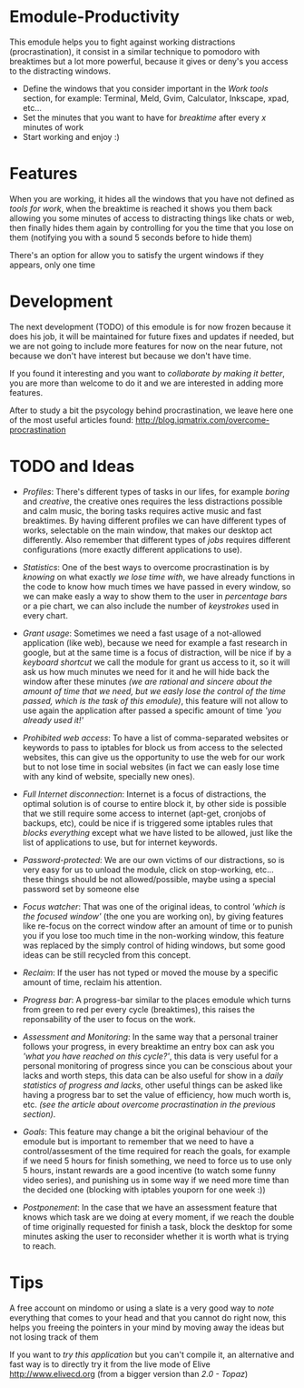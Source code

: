 Emodule-Productivity
====================

This emodule helps you to fight against working distractions (procrastination), it consist in a similar technique to pomodoro with breaktimes but a lot more powerful, because it gives or deny's you access to the distracting windows. 

 * Define the windows that you consider important in the _Work tools_ section, for example: Terminal, Meld, Gvim, Calculator, Inkscape, xpad, etc...
 * Set the minutes that you want to have for _breaktime_ after every _x_ minutes of work
 * Start working and enjoy :)


Features
========

When you are working, it hides all the windows that you have not defined as _tools for work_, when the breaktime is reached it shows you them back allowing you some minutes of access to distracting things like chats or web, then finally hides them again by controlling for you the time that you lose on them (notifying you with a sound 5 seconds before to hide them)

There's an option for allow you to satisfy the urgent windows if they appears, only one time


Development
===========

The next development (TODO) of this emodule is for now frozen because it does his job, it will be maintained for future fixes and updates if needed, but we are not going to include more features for now on the near future, not because we don't have interest but because we don't have time.

If you found it interesting and you want to *collaborate by making it better*, you are more than welcome to do it and we are interested in adding more features.

After to study a bit the psycology behind procrastination, we leave here one of the most useful articles found: http://blog.iqmatrix.com/overcome-procrastination


TODO and Ideas
==============

 * *Profiles*: There's different types of tasks in our lifes, for example _boring_ and _creative_, the creative ones requires the less distractions possible and calm music, the boring tasks requires active music and fast breaktimes. By having different profiles we can have different types of works, selectable on the main window, that makes our desktop act differently. Also remember that different types of _jobs_ requires different configurations (more exactly different applications to use).

 * *Statistics*: One of the best ways to overcome procrastination is by *knowing* on what exactly _we lose time with_, we have already functions in the code to know how much times we have passed in every window, so we can make easly a way to show them to the user in *percentage bars* or a pie chart, we can also include the number of *keystrokes* used in every chart.

 * *Grant usage*: Sometimes we need a fast usage of a not-allowed application (like web), because we need for example a fast research in google, but at the same time is a focus of distraction, will be nice if by a _keyboard shortcut_ we call the module for grant us access to it, so it will ask us how much minutes we need for it and he will hide back the window after these minutes _(we are rational and sincere about the amount of time that we need, but we easly lose the control of the time passed, which is the task of this emodule)_, this feature will not allow to use again the application after passed a specific amount of time _'you already used it!'_

 * *Prohibited web access*: To have a list of comma-separated websites or keywords to pass to iptables for block us from access to the selected websites, this can give us the opportunity to use the web for our work but to not lose time in social websites (in fact we can easly lose time with any kind of website, specially new ones).

 * *Full Internet disconnection*: Internet is a focus of distractions, the optimal solution is of course to entire block it, by other side is possible that we still require some access to internet (apt-get, cronjobs of backups, etc), could be nice if is triggered some iptables rules that *blocks everything* except what we have listed to be allowed, just like the list of applications to use, but for internet keywords.

 * *Password-protected*: We are our own victims of our distractions, so is very easy for us to unload the module, click on stop-working, etc... these things should be not allowed/possible, maybe using a special password set by someone else

 * *Focus watcher*: That was one of the original ideas, to control _'which is the focused window'_ (the one you are working on), by giving features like re-focus on the correct window after an amount of time or to punish you if you lose too much time in the non-working window, this feature was replaced by the simply control of hiding windows, but some good ideas can be still recycled from this concept.

 * *Reclaim*: If the user has not typed or moved the mouse by a specific amount of time, reclaim his attention.

 * *Progress bar*: A progress-bar similar to the places emodule which turns from green to red per every cycle (breaktimes), this raises the reponsability of the user to focus on the work.

 * *Assessment and Monitoring*: In the same way that a personal trainer follows your progress, in every breaktime an entry box can ask you _'what you have reached on this cycle?'_, this data is very useful for a personal monitoring of progress since you can be conscious about your lacks and worth steps, this data can be also useful for show in a _daily statistics of progress and lacks_, other useful things can be asked like having a progress bar to set the value of efficiency, how much worth is, etc. _(see the article about overcome procrastination in the previous section)_.

 * *Goals*: This feature may change a bit the original behaviour of the emodule but is important to remember that we need to have a control/assesment of the time required for reach the goals, for example if we need 5 hours for finish something, we need to force us to use only 5 hours, instant rewards are a good incentive (to watch some funny video series), and punishing us in some way if we need more time than the decided one (blocking with iptables youporn for one week :))

 * *Postponement*: In the case that we have an assessment feature that knows which task are we doing at every moment, if we reach the double of time originally requested for finish a task, block the desktop for some minutes asking the user to reconsider whether it is worth what is trying to reach.



Tips
====

A free account on mindomo or using a slate is a very good way to _note_ everything that comes to your head and that you cannot do right now, this helps you freeing the pointers in your mind by moving away the ideas but not losing track of them

If you want to *try this application* but you can't compile it, an alternative and fast way is to directly try it from the live mode of Elive http://www.elivecd.org (from a bigger version than _2.0 - Topaz_)





